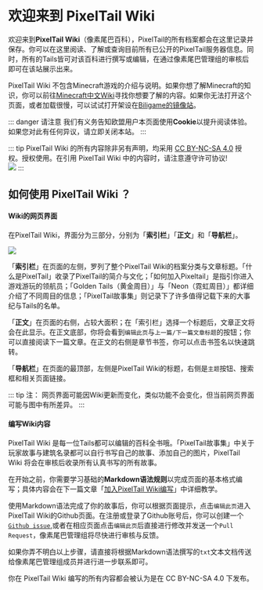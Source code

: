 # 欢迎来到 PixelTail Wiki

欢迎来到**PixelTail Wiki**（像素尾巴百科），PixelTail的所有档案都会在这里记录并保存。你可以在这里阅读、了解或查询目前所有已公开的PixelTail服务器信息。同时，所有的Tails皆可对该百科进行撰写或编辑，在通过像素尾巴管理组的审核后即可在该站展示出来。

PixelTail Wiki 不包含Minecraft游戏的介绍与说明。如果你想了解Minecraft的知识，你可以前往[Minecraft中文Wiki](https://minecraft-zh.gamepedia.com/Minecraft_Wiki)寻找你想要了解的内容。如果你无法打开这个页面，或者加载很慢，可以试试打开架设在[Biligame的镜像站](https://wiki.biligame.com/mc/Minecraft_Wiki)。

::: danger 请注意
我们有义务告知欧盟用户本页面使用**Cookie**以提升阅读体验。如果您对此有任何异议，请立即关闭本站。
:::

::: tip
PixelTail Wiki 的所有内容除非另有声明，均采用 [CC BY-NC-SA 4.0](https://creativecommons.org/licenses/by-nc-sa/4.0/) 授权。授权使用。在引用 PixelTail Wiki 中的内容时，请注意遵守许可协议!<br>![](https://minewiki.net/resources/assets/licenses/cc-by-nc-sa.png)
:::

## 如何使用 PixelTail Wiki ？

#### Wiki的网页界面

在PixelTail Wiki，界面分为三部分，分别为「**索引栏**」「**正文**」和「**导航栏**」。

![](https://oss.landnet.cloud/beehive%2F4%2FWiki%E5%AF%BC%E8%A7%88.png)

「**索引栏**」在页面的左侧，罗列了整个PixelTail Wiki的档案分类与文章标题。「什么是PixelTail」收录了PixelTail的简介与文化；「如何加入Pixeltail」是指引你进入游戏游玩的领航员；「Golden Tails（黄金周目）」与「Neon（霓虹周目）」都详细介绍了不同周目的信息；「PixelTail故事集」则记录下了许多值得记载下来的大事纪与Tails的名单。

「**正文**」在页面的右侧，占较大面积；在「索引栏」选择一个标题后，文章正文将会在此显示。在正文底部，你将会看到`编辑此页`与`上一篇/下一篇文章标题`的按钮；你可以直接阅读下一篇文章。在正文的右侧是章节书签，你可以点击书签名以快速跳转。

「**导航栏**」在页面的最顶部，左侧是PixelTail Wiki的标题，右侧是`主题`按钮、搜索框和相关页面链接。

::: tip 注：
网页界面可能因Wiki更新而变化，类似功能不会变化，但当前网页界面可能与图中有所差异。
:::

#### 编写Wiki内容

PixelTail Wiki 是每一位Tails都可以编辑的百科全书哦。「PixelTail故事集」中关于玩家故事与建筑名录都可以自行书写自己的故事、添加自己的图片，PixelTail Wiki 将会在审核后收录所有认真书写的所有故事。

在开始之前，你需要学习基础的**Markdown语法规则**以完成页面的基本格式编写；具体内容会在下一篇文章「[加入PixelTail Wiki编写](/wiki)」中详细教学。

使用Markdown语法完成了你的故事后，你可以根据页面提示，点击`编辑此页`进入PixelTail Wiki的Github页面。在注册或登录了Github账号后，你可以创建一个[``Github issue``](https://github.com/BillZhucn/PixelTailWiki/issues/new),或者在相应页面点击`编辑此页`后直接进行修改并发送一个`Pull Request`，像素尾巴管理组将尽快进行审核与反馈。

如果你弄不明白以上步骤，请直接将根据Markdown语法撰写的`txt`文本文档传送给像素尾巴管理组成员并进行进一步联系即可。

你在 PixelTail Wiki 编写的所有内容都会被认为是在 CC BY-NC-SA 4.0 下发布。
